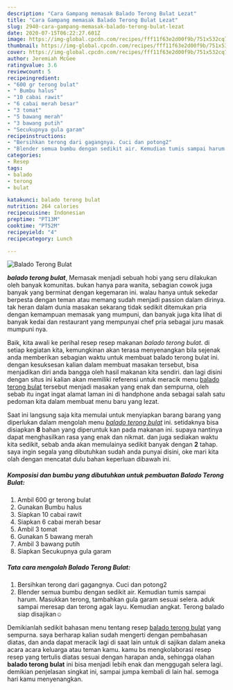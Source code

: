 ```yaml
---
description: "Cara Gampang memasak Balado Terong Bulat Lezat"
title: "Cara Gampang memasak Balado Terong Bulat Lezat"
slug: 2940-cara-gampang-memasak-balado-terong-bulat-lezat
date: 2020-07-15T06:22:27.601Z
image: https://img-global.cpcdn.com/recipes/fff11f63e2d00f9b/751x532cq70/balado-terong-bulat-foto-resep-utama.jpg
thumbnail: https://img-global.cpcdn.com/recipes/fff11f63e2d00f9b/751x532cq70/balado-terong-bulat-foto-resep-utama.jpg
cover: https://img-global.cpcdn.com/recipes/fff11f63e2d00f9b/751x532cq70/balado-terong-bulat-foto-resep-utama.jpg
author: Jeremiah McGee
ratingvalue: 3.6
reviewcount: 5
recipeingredient:
- "600 gr terong bulat"
- " Bumbu halus"
- "10 cabai rawit"
- "6 cabai merah besar"
- "3 tomat"
- "5 bawang merah"
- "3 bawang putih"
- "Secukupnya gula garam"
recipeinstructions:
- "Bersihkan terong dari gagangnya. Cuci dan potong2"
- "Blender semua bumbu dengan sedikit air. Kemudian tumis sampai harum. Masukkan terong, tambahkan gula garam sesuai selera. aduk sampai meresap dan terong agak layu. Kemudian angkat. Terong balado siap disajikan☺️"
categories:
- Resep
tags:
- balado
- terong
- bulat

katakunci: balado terong bulat 
nutrition: 264 calories
recipecuisine: Indonesian
preptime: "PT13M"
cooktime: "PT52M"
recipeyield: "4"
recipecategory: Lunch

---
```



![Balado Terong Bulat](https://img-global.cpcdn.com/recipes/fff11f63e2d00f9b/751x532cq70/balado-terong-bulat-foto-resep-utama.jpg)

<b><i>balado terong bulat</i></b>, Memasak menjadi sebuah hobi yang seru dilakukan oleh banyak komunitas. bukan hanya para wanita, sebagian cowok juga banyak yang berminat dengan kegemaran ini. walau hanya untuk sekedar berpesta dengan teman atau memang sudah menjadi passion dalam dirinya. tak heran dalam dunia masakan sekarang tidak sedikit ditemukan pria dengan kemampuan memasak yang mumpuni, dan banyak juga kita lihat di banyak kedai dan restaurant yang mempunyai chef pria sebagai juru masak mumpuni nya.

Baik, kita awali ke perihal resep resep makanan <i>balado terong bulat</i>. di setiap kegiatan kita, kemungkinan akan terasa menyenangkan bila sejenak anda memberikan sebagian waktu untuk membuat balado terong bulat ini. dengan kesuksesan kalian dalam membuat masakan tersebut, bisa menjadikan diri anda bangga oleh hasil makanan kita sendiri. dan lagi disini dengan situs ini kalian akan memiliki referensi untuk meracik menu <u>balado terong bulat</u> tersebut menjadi masakan yang enak dan sempurna, oleh sebab itu ingat ingat alamat laman ini di handphone anda sebagai salah satu pedoman kita dalam membuat menu baru yang lezat.




Saat ini langsung saja kita memulai untuk menyiapkan barang barang yang diperlukan dalam mengolah menu <u><i>balado terong bulat</i></u> ini. setidaknya bisa disiapkan <b>8</b> bahan yang diperuntuk kan pada makanan ini. supaya nantinya dapat menghasilkan rasa yang enak dan nikmat. dan juga sediakan waktu kita sedikit, sebab anda akan memulainya sedikit banyak dengan <b>2</b> tahap. saya ingin segala yang dibutuhkan sudah anda punyai disini, oke mari kita olah dengan mencatat dulu bahan keperluan dibawah ini.

<!--inarticleads1-->

##### Komposisi dan bumbu yang dibutuhkan untuk pembuatan Balado Terong Bulat:

1. Ambil 600 gr terong bulat
1. Gunakan  Bumbu halus
1. Siapkan 10 cabai rawit
1. Siapkan 6 cabai merah besar
1. Ambil 3 tomat
1. Gunakan 5 bawang merah
1. Ambil 3 bawang putih
1. Siapkan Secukupnya gula garam




<!--inarticleads2-->

##### Tata cara mengolah Balado Terong Bulat:

1. Bersihkan terong dari gagangnya. Cuci dan potong2
1. Blender semua bumbu dengan sedikit air. Kemudian tumis sampai harum. Masukkan terong, tambahkan gula garam sesuai selera. aduk sampai meresap dan terong agak layu. Kemudian angkat. Terong balado siap disajikan☺️




Demikianlah sedikit bahasan menu tentang resep <u>balado terong bulat</u> yang sempurna. saya berharap kalian sudah mengerti dengan pembahasan diatas, dan anda dapat meracik lagi di saat lain untuk di sajikan dalam aneka acara acara keluarga atau teman kamu. kamu bs mengkolaborasi resep resep yang tertulis diatas sesuai dengan harapan anda, sehingga olahan <b>balado terong bulat</b> ini bisa menjadi lebih enak dan menggugah selera lagi. demikian penjelasan singkat ini, sampai jumpa kembali di lain hal. semoga hari kamu menyenangkan.
